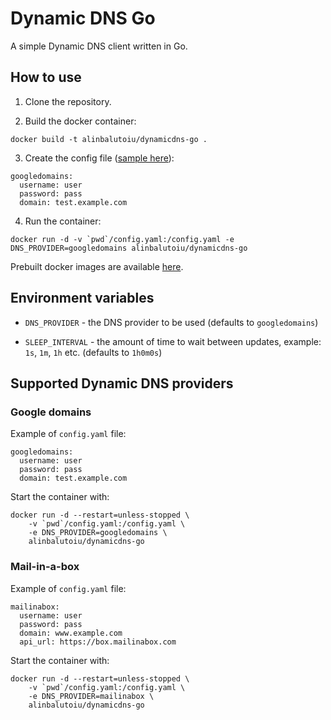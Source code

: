 # Dynamic DNS Go

A simple Dynamic DNS client written in Go.

## How to use

1. Clone the repository.

2. Build the docker container:
```
docker build -t alinbalutoiu/dynamicdns-go .
```

3. Create the config file ([sample here](/config.yaml)):
```
googledomains:
  username: user
  password: pass
  domain: test.example.com
```

4. Run the container:
```
docker run -d -v `pwd`/config.yaml:/config.yaml -e DNS_PROVIDER=googledomains alinbalutoiu/dynamicdns-go
```

Prebuilt docker images are available [here](https://hub.docker.com/r/alinbalutoiu/dynamicdns-go).

## Environment variables

- `DNS_PROVIDER` - the DNS provider to be used (defaults to `googledomains`)

- `SLEEP_INTERVAL` - the amount of time to wait between updates,
example: `1s`, `1m`, `1h` etc. (defaults to `1h0m0s`)

## Supported Dynamic DNS providers

### Google domains

Example of `config.yaml` file:
```
googledomains:
  username: user
  password: pass
  domain: test.example.com
```

Start the container with:
```
docker run -d --restart=unless-stopped \
    -v `pwd`/config.yaml:/config.yaml \
    -e DNS_PROVIDER=googledomains \
    alinbalutoiu/dynamicdns-go
```

### Mail-in-a-box

Example of `config.yaml` file:
```
mailinabox:
  username: user
  password: pass
  domain: www.example.com
  api_url: https://box.mailinabox.com
```

Start the container with:
```
docker run -d --restart=unless-stopped \
    -v `pwd`/config.yaml:/config.yaml \
    -e DNS_PROVIDER=mailinabox \
    alinbalutoiu/dynamicdns-go
```
